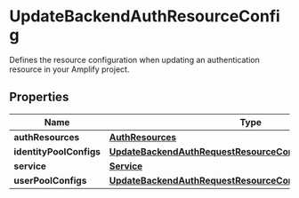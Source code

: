 

# UpdateBackendAuthResourceConfig

Defines the resource configuration when updating an authentication resource in your Amplify project.

## Properties

| Name | Type | Description | Notes |
|------------ | ------------- | ------------- | -------------|
|**authResources** | [**AuthResources**](AuthResources.md) |  |  |
|**identityPoolConfigs** | [**UpdateBackendAuthRequestResourceConfigIdentityPoolConfigs**](UpdateBackendAuthRequestResourceConfigIdentityPoolConfigs.md) |  |  [optional] |
|**service** | [**Service**](Service.md) |  |  |
|**userPoolConfigs** | [**UpdateBackendAuthRequestResourceConfigUserPoolConfigs**](UpdateBackendAuthRequestResourceConfigUserPoolConfigs.md) |  |  |



